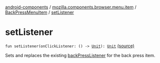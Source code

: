[android-components](../../index.md) / [mozilla.components.browser.menu.item](../index.md) / [BackPressMenuItem](index.md) / [setListener](./set-listener.md)

# setListener

`fun setListener(onClickListener: () -> `[`Unit`](https://kotlinlang.org/api/latest/jvm/stdlib/kotlin/-unit/index.html)`): `[`Unit`](https://kotlinlang.org/api/latest/jvm/stdlib/kotlin/-unit/index.html) [(source)](https://github.com/mozilla-mobile/android-components/blob/master/components/browser/menu/src/main/java/mozilla/components/browser/menu/item/BackPressMenuItem.kt#L42)

Sets and replaces the existing [backPressListener](#) for the back press item.

